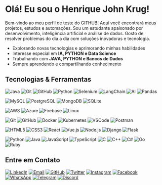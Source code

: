 # Olá! Eu sou o Henrique John Krug!
Bem-vindo ao meu perfil de teste do GITHUB! Aqui você encontrará meus projetos, estudos e automações.
Sou um estudante apaixonado por desenvolvimento, inteligência artificial
e análise de dados.
Gosto de resolver problemas do dia a dia com soluções inovadoras e tecnologia.
- Explorando novas tecnologias e aprimorando minhas habilidades
- Interesse especial em **IA, PYTHON e Data Science**
- Trabalhando com **JAVA, PYTHON e Bancos de Dados**
- Sempre aprendendo e compartilhando conhecimento
## Tecnologias & Ferramentas
![Java](https://img.shields.io/badge/-Java-05122A?style=flat&logo=java)
![Git](https://img.shields.io/badge/-Git-05122A?style=flat&logo=git)
![GitHub](https://img.shields.io/badge/-GitHub-05122A?style=flat&logo=github)
![Python](https://img.shields.io/badge/-Python-05122A?style=flat&logo=python)
![Selenium](https://img.shields.io/badge/-Selenium-05122A?style=flat&logo=selenium)
![LangChain](https://img.shields.io/badge/-LangChain-05122A?style=flat&logo=chainlink)
![AI](https://img.shields.io/badge/-IA-05122A?style=flat&logo=openai)
![Pandas](https://img.shields.io/badge/-Pandas-05122A?style=flat&logo=pandas)

![MySQL](https://img.shields.io/badge/-MySQL-05122A?style=flat&logo=mysql)
![PostgreSQL](https://img.shields.io/badge/-PostgreSQL-05122A?style=flat&logo=postgresql)
![MongoDB](https://img.shields.io/badge/-MongoDB-05122A?style=flat&logo=mongodb)
![SQLite](https://img.shields.io/badge/-SQLite-05122A?style=flat&logo=sqlite)

![AWS](https://img.shields.io/badge/-AWS-232F3E?style=flat&logo=amazon-aws)
![Azure](https://img.shields.io/badge/-Azure-0078D4?style=flat&logo=microsoft-azure)
![Firebase](https://img.shields.io/badge/-Firebase-FFCA28?style=flat&logo=firebase)
![Linux](https://img.shields.io/badge/-Linux-FCC624?style=flat&logo=linux)

![Git](https://img.shields.io/badge/-Git-F05032?style=flat&logo=git)
![GitHub](https://img.shields.io/badge/-GitHub-181717?style=flat&logo=github)
![Docker](https://img.shields.io/badge/-Docker-2496ED?style=flat&logo=docker)
![Kubernetes](https://img.shields.io/badge/-Kubernetes-326CE5?style=flat&logo=kubernetes)
![VSCode](https://img.shields.io/badge/-VSCode-007ACC?style=flat&logo=visual-studio-code)
![Postman](https://img.shields.io/badge/-Postman-FF6C37?style=flat&logo=postman)

![HTML5](https://img.shields.io/badge/-HTML5-E34F26?style=flat&logo=html5)
![CSS3](https://img.shields.io/badge/-CSS3-1572B6?style=flat&logo=css3)
![React](https://img.shields.io/badge/-React-20232A?style=flat&logo=react)
![Vue.js](https://img.shields.io/badge/-Vue.js-35495E?style=flat&logo=vue.js)
![Node.js](https://img.shields.io/badge/-Node.js-339933?style=flat&logo=node.js)
![Django](https://img.shields.io/badge/-Django-092E20?style=flat&logo=django)
![Flask](https://img.shields.io/badge/-Flask-000000?style=flat&logo=flask)

![Python](https://img.shields.io/badge/-Python-05122A?style=flat&logo=python)
![Java](https://img.shields.io/badge/-Java-05122A?style=flat&logo=java)
![JavaScript](https://img.shields.io/badge/-JavaScript-F7DF1E?style=flat&logo=javascript)
![TypeScript](https://img.shields.io/badge/-TypeScript-3178C6?style=flat&logo=typescript)
![C](https://img.shields.io/badge/-C-A8B9CC?style=flat&logo=c)
![C++](https://img.shields.io/badge/-C++-00599C?style=flat&logo=c%2B%2B)
![C#](https://img.shields.io/badge/-C%23-239120?style=flat&logo=c-sharp)
![Go](https://img.shields.io/badge/-Go-00ADD8?style=flat&logo=go)
![Ruby](https://img.shields.io/badge/-Ruby-CC342D?style=flat&logo=ruby)


## Entre em Contato
[![LinkedIn](https://img.shields.io/badge/LinkedIn-blue?style=flat-square&logo=linkedin&logoColor=white)](https://www.linkedin.com/in/seu-linkedin/)
[![Email](https://img.shields.io/badge/Email-D14836?style=flat-square&logo=gmail&logoColor=white)](mailto:johnkrug@hotmail.com)
[![GitHub](https://img.shields.io/badge/GitHub-181717?style=flat-square&logo=github&logoColor=white)](https://github.com/seuusuario)
[![Twitter](https://img.shields.io/badge/Twitter-1DA1F2?style=flat-square&logo=twitter&logoColor=white)](https://twitter.com/seuusuario)
[![Instagram](https://img.shields.io/badge/Instagram-E4405F?style=flat-square&logo=instagram&logoColor=white)](https://instagram.com/seuusuario)
[![Facebook](https://img.shields.io/badge/Facebook-1877F2?style=flat-square&logo=facebook&logoColor=white)](https://facebook.com/seuusuario)
[![WhatsApp](https://img.shields.io/badge/WhatsApp-25D366?style=flat-square&logo=whatsapp&logoColor=white)](https://wa.me/5511999999999)
[![Telegram](https://img.shields.io/badge/Telegram-2CA5E0?style=flat-square&logo=telegram&logoColor=white)](https://t.me/seuusuario)
[![Discord](https://img.shields.io/badge/Discord-5865F2?style=flat-square&logo=discord&logoColor=white)](https://discordapp.com/users/seuID)
